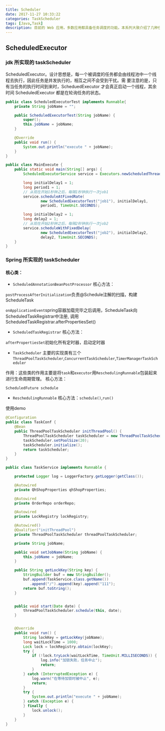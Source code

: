```yaml
---
title: Scheduler
date: 2017-11-27 10:33:22
categories: TaskScheduler
tags: [Java,Task]
description: 目前的 Web 应用，多数应用都具备任务调度的功能。本系列大致介绍了几种任务调度的 Java 实现方法，包括 Timer,Scheduler, Quartz 以及 JCron Tab，并对其优缺点进行比较
---
```


## ScheduledExecutor
### jdk 所实现的 taskScheduler
ScheduledExecutor。设计思想是，每一个被调度的任务都会由线程池中一个线程去执行，因此任务是并发执行的，相互之间不会受到干扰。需 要注意的是，只有当任务的执行时间到来时，ScheduedExecutor 才会真正启动一个线程，其余时间 ScheduledExecutor 都是在轮询任务的状态。

```java
public class ScheduledExecutorTest implements Runnable{
    private String jobName = "";

    public ScheduledExecutorTest(String jobName) {
        super();
        this.jobName = jobName;
    }

    @Override
    public void run() {
        System.out.println("execute " + jobName);
    }
}
```
```java
public class MainExecute {
    public static void main(String[] args) {
        ScheduledExecutorService service = Executors.newScheduledThreadPool(10);

        long initialDelay1 = 1;
        long period1 = 1;
        // 从现在开始1秒钟之后，每隔1秒钟执行一次job1
        service.scheduleAtFixedRate(
                new ScheduledExecutorTest("job1"), initialDelay1,
                period1, TimeUnit.SECONDS);

        long initialDelay2 = 1;
        long delay2 = 1;
        // 从现在开始2秒钟之后，每隔2秒钟执行一次job2
        service.scheduleWithFixedDelay(
                new ScheduledExecutorTest("job2"), initialDelay2,
                delay2, TimeUnit.SECONDS);
    }
}
```
### Spring 所实现的 taskScheduler
#### 核心类： 
* `ScheduledAnnotationBeanPostProcessor`
核心方法：

`postProcessAfterInitialization`负责@Schedule注解的扫描，构建ScheduleTask

`onApplicationEvent`spring容器加载完毕之后调用，ScheduleTask向ScheduledTaskRegistrar中注册, 调用ScheduledTaskRegistrar.afterPropertiesSet() 
* `ScheduledTaskRegistrar`
核心方法：

`afterPropertiesSet`初始化所有定时器，启动定时器
* `TaskScheduler`
主要的实现类有三个`ThreadPoolTaskScheduler`,`ConcurrentTaskScheduler`,`TimerManagerTaskScheduler` 

作用：这些类的作用主要是将`task`和`executor`用`ReschedulingRunnable`包装起来进行生命周期管理。 
核心方法：

`ScheduledFuture schedule`
* `ReschedulingRunnable`
核心方法：`schedule()`,`run()`

使用demo
```java
@Configuration
public class TaskConf {
    @Bean
    public ThreadPoolTaskScheduler initThreadPool() {
        ThreadPoolTaskScheduler taskScheduler = new ThreadPoolTaskScheduler();
        taskScheduler.setPoolSize(20);
        taskScheduler.initialize();
        return taskScheduler;
    }
}
```
```java
public class TaskService implements Runnable {

    protected Logger log = LoggerFactory.getLogger(getClass());

    @Autowired
    private QhShopProperties qhShopProperties;

    @Autowired
    private OrderRepo orderRepo;

    @Autowired
    private LockRegistry lockRegistry;

    @Autowired()
    @Qualifier("initThreadPool")
    private ThreadPoolTaskScheduler threadPoolTaskScheduler;

    private String jobName;

    public void setJobName(String jobName) {
        this.jobName = jobName;
    }

    public String getLockKey(String key) {
        StringBuilder buf = new StringBuilder();
        buf.append(TaskService.class.getName())
           .append("/").append(key).append("111");
        return buf.toString();
    }


    public void start(Date date) {
        threadPoolTaskScheduler.schedule(this, date);
    }


    @Override
    public void run() {
        String lockKey = getLockKey(jobName);
        long waitLockTime = 1000;
        Lock lock = lockRegistry.obtain(lockKey);
        try {
            if (!lock.tryLock(waitLockTime, TimeUnit.MILLISECONDS)) {
                log.info("加锁失败，任务中止");
                return;
            }
        } catch (InterruptedException e) {
            log.warn("在等待加锁时被中止", e);
            return;
        }
        try {
            System.out.println("execute " + jobName);
        } catch (Exception e) {
        } finally {
            lock.unlock();
        }
    }
}
```
